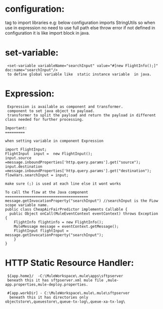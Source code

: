 configuration:
=============
  <configuration> tag to import libraries 
  e.g: below configuration imports StringUtils so when use in expression no need to
  use full path else throw error if not defined in configuration it is like import block in java.
   <configuration doc:name="Configuration"> 
	    <expression-language autoResolveVariables="true">
    	    <import class="org.mule.util.StringUtils" />
    	</expression-language>
	</configuration>
	
	
set-variable:
=============
	 <set-variable variableName="searchInput" value="#[new FlightInfo();]" doc:name="searchInput"/>
	 to define global variable like  static instance variable  in java.
	 
Expression:
===========
	 Expression is available as component and transformer.
	 component to set java object to payload.
	 transformer to split the payload and return the payload in different class needed for further processing.
	 
	Important:
	=========
	
	when setting variable in component Expression 
	
	import FlightInput;
	FlightInput  input =  new FlightInput();
	input.source =message.inboundProperties['http.query.params'].get("source");
	input.destination =message.inboundProperties['http.query.params'].get("destination");
	flowVars.searchInput = input;
	
	make sure (;) is used at each line else it wont works
	
	To call the flow at the Java component 
	======================================
	message.getInvocationProperty("searchInput") //searchInput is the FLow scope variable name.
	public class CheapAirFairPredictor implements Callable {
	  public Object onCall(MuleEventContext eventContext) throws Exception {
		FlightInfo flightinfo = new FlightInfo();
		MuleMessage message = eventContext.getMessage();
		FlightInput flightInput = message.getInvocationProperty("searchInput");
	    }
	}

HTTP Static Resource Handler:
============================
	 ${app.home}/  -C:\MuleWorkspace\.mule\apps\sftpserver
	 beneath this it has sftpserver.xml mule file ,mule-app.properties,mule-deploy.properties.
	 
	 #[app.workDir] - C:\MuleWorkspace\.mule\.mule\sftpserver
	  beneath this it has directories only  objectstore\,queuestore\,queue-tx-log\,queue-xa-tx-log\
